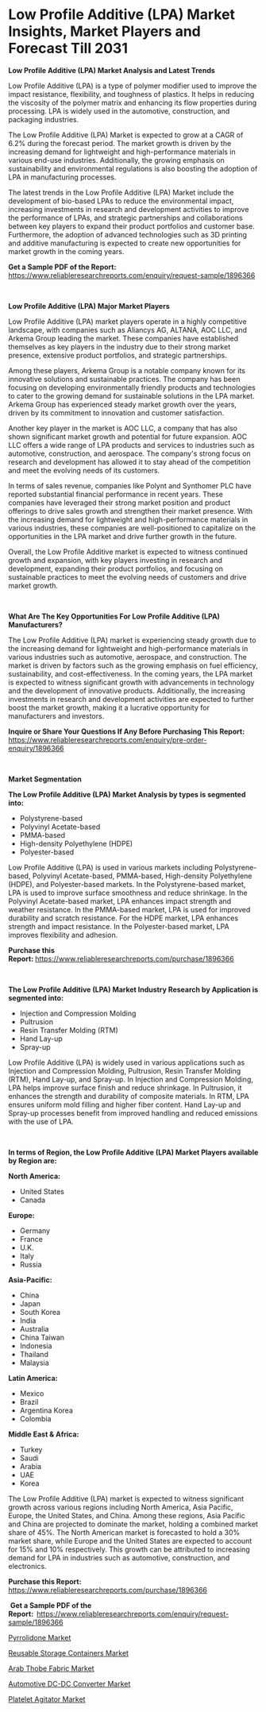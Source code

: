 <p><h1>Low Profile Additive (LPA) Market Insights, Market Players and Forecast Till 2031</h1></p><p><strong>Low Profile Additive (LPA) Market Analysis and Latest Trends</strong></p>
<p><p>Low Profile Additive (LPA) is a type of polymer modifier used to improve the impact resistance, flexibility, and toughness of plastics. It helps in reducing the viscosity of the polymer matrix and enhancing its flow properties during processing. LPA is widely used in the automotive, construction, and packaging industries.</p><p>The Low Profile Additive (LPA) Market is expected to grow at a CAGR of 6.2% during the forecast period. The market growth is driven by the increasing demand for lightweight and high-performance materials in various end-use industries. Additionally, the growing emphasis on sustainability and environmental regulations is also boosting the adoption of LPA in manufacturing processes.</p><p>The latest trends in the Low Profile Additive (LPA) Market include the development of bio-based LPAs to reduce the environmental impact, increasing investments in research and development activities to improve the performance of LPAs, and strategic partnerships and collaborations between key players to expand their product portfolios and customer base. Furthermore, the adoption of advanced technologies such as 3D printing and additive manufacturing is expected to create new opportunities for market growth in the coming years.</p></p>
<p><strong>Get a Sample PDF of the Report:&nbsp;</strong> <a href="https://www.reliableresearchreports.com/enquiry/request-sample/1896366">https://www.reliableresearchreports.com/enquiry/request-sample/1896366</a></p>
<p>&nbsp;</p>
<p><strong>Low Profile Additive (LPA) Major Market Players</strong></p>
<p><p>Low Profile Additive (LPA) market players operate in a highly competitive landscape, with companies such as Aliancys AG, ALTANA, AOC LLC, and Arkema Group leading the market. These companies have established themselves as key players in the industry due to their strong market presence, extensive product portfolios, and strategic partnerships.</p><p>Among these players, Arkema Group is a notable company known for its innovative solutions and sustainable practices. The company has been focusing on developing environmentally friendly products and technologies to cater to the growing demand for sustainable solutions in the LPA market. Arkema Group has experienced steady market growth over the years, driven by its commitment to innovation and customer satisfaction.</p><p>Another key player in the market is AOC LLC, a company that has also shown significant market growth and potential for future expansion. AOC LLC offers a wide range of LPA products and services to industries such as automotive, construction, and aerospace. The company's strong focus on research and development has allowed it to stay ahead of the competition and meet the evolving needs of its customers.</p><p>In terms of sales revenue, companies like Polynt and Synthomer PLC have reported substantial financial performance in recent years. These companies have leveraged their strong market position and product offerings to drive sales growth and strengthen their market presence. With the increasing demand for lightweight and high-performance materials in various industries, these companies are well-positioned to capitalize on the opportunities in the LPA market and drive further growth in the future.</p><p>Overall, the Low Profile Additive market is expected to witness continued growth and expansion, with key players investing in research and development, expanding their product portfolios, and focusing on sustainable practices to meet the evolving needs of customers and drive market growth.</p></p>
<p>&nbsp;</p>
<p><strong>What Are The Key Opportunities For Low Profile Additive (LPA) Manufacturers?</strong></p>
<p><p>The Low Profile Additive (LPA) market is experiencing steady growth due to the increasing demand for lightweight and high-performance materials in various industries such as automotive, aerospace, and construction. The market is driven by factors such as the growing emphasis on fuel efficiency, sustainability, and cost-effectiveness. In the coming years, the LPA market is expected to witness significant growth with advancements in technology and the development of innovative products. Additionally, the increasing investments in research and development activities are expected to further boost the market growth, making it a lucrative opportunity for manufacturers and investors.</p></p>
<p><strong>Inquire or Share Your Questions If Any Before Purchasing This Report:</strong> <a href="https://www.reliableresearchreports.com/enquiry/pre-order-enquiry/1896366">https://www.reliableresearchreports.com/enquiry/pre-order-enquiry/1896366</a></p>
<p>&nbsp;</p>
<p><strong>Market Segmentation</strong></p>
<p><strong>The Low Profile Additive (LPA) Market Analysis by types is segmented into:</strong></p>
<p><ul><li>Polystyrene-based</li><li>Polyvinyl Acetate-based</li><li>PMMA-based</li><li>High-density Polyethylene (HDPE)</li><li>Polyester-based</li></ul></p>
<p><p>Low Profile Additive (LPA) is used in various markets including Polystyrene-based, Polyvinyl Acetate-based, PMMA-based, High-density Polyethylene (HDPE), and Polyester-based markets. In the Polystyrene-based market, LPA is used to improve surface smoothness and reduce shrinkage. In the Polyvinyl Acetate-based market, LPA enhances impact strength and weather resistance. In the PMMA-based market, LPA is used for improved durability and scratch resistance. For the HDPE market, LPA enhances strength and impact resistance. In the Polyester-based market, LPA improves flexibility and adhesion.</p></p>
<p><strong>Purchase this Report:&nbsp;</strong><a href="https://www.reliableresearchreports.com/purchase/1896366">https://www.reliableresearchreports.com/purchase/1896366</a></p>
<p>&nbsp;</p>
<p><strong>The Low Profile Additive (LPA) Market Industry Research by Application is segmented into:</strong></p>
<p><ul><li>Injection and Compression Molding</li><li>Pultrusion</li><li>Resin Transfer Molding (RTM)</li><li>Hand Lay-up</li><li>Spray-up</li></ul></p>
<p><p>Low Profile Additive (LPA) is widely used in various applications such as Injection and Compression Molding, Pultrusion, Resin Transfer Molding (RTM), Hand Lay-up, and Spray-up. In Injection and Compression Molding, LPA helps improve surface finish and reduce shrinkage. In Pultrusion, it enhances the strength and durability of composite materials. In RTM, LPA ensures uniform mold filling and higher fiber content. Hand Lay-up and Spray-up processes benefit from improved handling and reduced emissions with the use of LPA.</p></p>
<p>&nbsp;</p>
<p><strong>In terms of Region, the Low Profile Additive (LPA) Market Players available by Region are:</strong></p>
<p>
    <p> <strong> North America: </strong>
        <ul>
            <li>United States</li>
            <li>Canada</li>
        </ul>
        </p> 
    <p> <strong> Europe: </strong>
        <ul>
            <li>Germany</li>
            <li>France</li>
            <li>U.K.</li>
            <li>Italy</li>
            <li>Russia</li>
        </ul>
        </p> 
    <p> <strong> Asia-Pacific: </strong>
        <ul>
            <li>China</li>
            <li>Japan</li>
            <li>South Korea</li>
            <li>India</li>
            <li>Australia</li>
            <li>China Taiwan</li>
            <li>Indonesia</li>
            <li>Thailand</li>
            <li>Malaysia</li>
        </ul>
        </p> 
    <p> <strong> Latin America: </strong>
        <ul>
            <li>Mexico</li>
            <li>Brazil</li>
            <li>Argentina Korea</li>
            <li>Colombia</li>
        </ul>
        </p> 
    <p> <strong> Middle East & Africa: </strong>
        <ul>
            <li>Turkey</li>
            <li>Saudi</li>
            <li>Arabia</li>
            <li>UAE</li>
            <li>Korea</li>
        </ul>
    </p>
    </p>
<p><p>The Low Profile Additive (LPA) market is expected to witness significant growth across various regions including North America, Asia Pacific, Europe, the United States, and China. Among these regions, Asia Pacific and China are projected to dominate the market, holding a combined market share of 45%. The North American market is forecasted to hold a 30% market share, while Europe and the United States are expected to account for 15% and 10% respectively. This growth can be attributed to increasing demand for LPA in industries such as automotive, construction, and electronics.</p></p>
<p><strong>Purchase this Report: </strong><a href="https://www.reliableresearchreports.com/purchase/1896366">https://www.reliableresearchreports.com/purchase/1896366</a></p>
<p>&nbsp;<strong>Get a Sample PDF of the Report:&nbsp;&nbsp;</strong><a href="https://www.reliableresearchreports.com/enquiry/request-sample/1896366">https://www.reliableresearchreports.com/enquiry/request-sample/1896366</a></p>
<p><strong></strong></p>
<p><p><a href="https://zircon-bluebell-299.notion.site/Pyrrolidone-Market-Size-Reflecting-a-Forecast-Till-2031-Market-By-Type-By-Application-and-By-Geogr-555139babe434dd4ac69c14d5f7658c2">Pyrrolidone Market</a></p><p><a href="https://view.publitas.com/reportprime-1/reusable-storage-containers-market-size-focuses-on-market-dynamics-in-depth-analysis-and-future-projections-of-its-market-forecasted-for-period-from-2024-to-2031/">Reusable Storage Containers Market</a></p><p><a href="https://view.publitas.com/reportprime-1/arab-thobe-fabric-market-size-and-examines-its-market-scope-with-a-primary-focus-on-growth-opportunities-and-forecasted-trends-spanning-from-2024-to-2031/">Arab Thobe Fabric Market</a></p><p><a href="https://natural-crush-b99.notion.site/Automotive-DC-DC-Converter-Market-Provides-Detailed-Segmentation-of-this-Market-based-on-Type-Appli-e70480be211142659e6bf5a3b2930a1f">Automotive DC-DC Converter Market</a></p><p><a href="https://iodized-pantydraco-05c.notion.site/Platelet-Agitator-Market-Size-Furnishes-Valuable-Information-Encompassing-Market-Share-Market-Trend-319039f3f3e545b593e80d2f88fd17b7">Platelet Agitator Market</a></p></p>